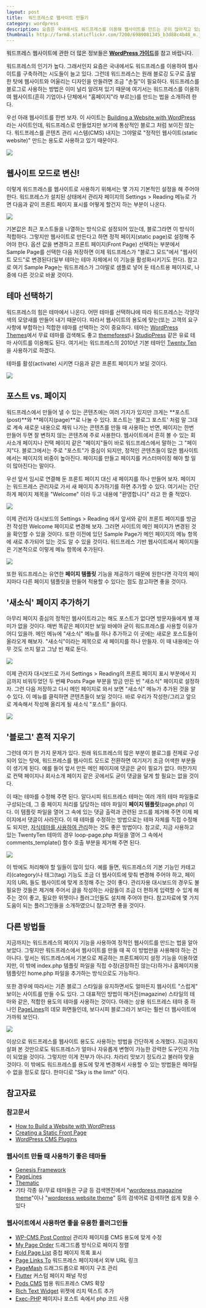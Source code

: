 ```yaml
---
layout: post
title:  워드프레스로 웹사이트 만들기
category: wordpress
description: 요즘은 국내에서도 워드프레스를 이용해 웹사이트를 만드는 곳이 많아지고 있습니다. 워드프레스는 다양한 테마 생태계를 가지고 있기 때문에 테마만 잘 선택하면 간단하게 웹사이트를 구축할 수 있다 생각할 수도 있지만, 조금 더 알아서 나쁠 건 없습니다. 워드프레스에서 제공하는 페이지 기능을 활용하여 웹사이트를 한번 만들어 보는 건 어떨까요?
thumbnail: http://farm8.staticflickr.com/7200/6989081345_b3d88c4b48_m.jpg
---
```


<!-- <div class="alert-message block-message info">
	<strong>워드프레스 웹사이트 무료로 제작지원해 드립니다!</strong> 
	<a href="/wordpress-hosting">바로가기</a>
</div>	 -->

<div class="panel panel-default">
  <div class="panel-body" style="background: #eee;">
    워드프레스 웹사이트에 관한 더 많은 정보들은 <strong><a href="https://wpguide.usefulparadigm.com/" target="_blank">WordPress 가이드</a></strong>를 참고 바랍니다.
  </div>
</div>

워드프레스의 인기가 높다. 그래서인지 요즘은 국내에서도 워드프레스를 이용하여 웹사이트를 구축하려는 시도들이 늘고  있다. 그런데 워드프레스는 원래 블로깅 도구로 출발한 탓에 웹사이트와 어울리는 디자인을 만들려면 조금 "손질"이 필요하다. 워드프레스를 블로그로 사용하는 방법은 이미 널리 알려져 있기 때문에 여기서는 워드프레스를 이용하여 웹사이트(흔히 기업이나 단체에서 "홈페이지"라 부르는)를 만드는 법을 소개하려 한다.

우선 아래 웹사이트를 한번 보자. 이 사이트는 [Building a Website with WordPress](http://wpsitebuilding.com/)라는 사이트인데, 워드프레스로 만들었지만 보기에 통상적인 블로그 처럼 보이진 않는다. 워드프레스를 콘텐츠 관리 시스템(CMS) 내지는 그야말로 "정적인 웹사이트(static website)" 만드는 용도로 사용하고 있기 때문이다.

![](http://farm8.staticflickr.com/7052/6989080573_161ed78b7b_z.jpg)

## 웹사이트 모드로 변신!

이렇게 워드프레스를 웹사이트로 사용하기 위해서는 몇 가지 기본적인 설정을 해 주어야 한다. 워드프레스가 설치된 상태에서 관리자 페이지의 Settings > Reading 메뉴로 가면 다음과 같이 프론트 페이지 표시를 어떻게 할건지 하는 부분이 나온다. 

![](http://farm8.staticflickr.com/7199/6842957196_252f93d4f5.jpg)

기본값은 최근 포스트들을 나열하는 방식으로 설정되어 있는데, 블로그라면 이 방식이 적합하다. 그렇지만 웹사이트로 만든다고 하면 정적 페이지(static page)로 설정해 주어야 한다. 옵션 값을 변경하고 프론트 페이지(Front Page) 선택하는 부분에서 Sample Page를 선택한 다음 저장하면 이제 워드프레스가 "블로그 모드"에서 "웹사이트 모드"로 변경된다(일부 테마는 테마 자체에서 이 기능을 활성화시키기도 한다). 참고로 여기 Sample Page는 워드프레스가 그야말로 샘플로 넣어 둔 테스트용 페이지로, 나중에 다른 것으로 바꿀 것이다.

## 테마 선택하기

워드프레스의 힘은 테마에서 나온다. 어떤 테마를 선택하냐에 따라 워드프레스는 각양각색의 모양새를 만들어 내기 때문이다. 따라서 웹사이트의 용도에 맞는(또는 고객의 요구사항에 부합하는) 적합한 테마를 선택하는 것이 중요하다. 테마는 [WordPress Themes](http://wordpress.org/extend/themes/)에서 무료 테마를 검색해도 좋고 [themeforest](http://themeforest.net/)나 [StudioPress](http://www.studiopress.com/) 같은 유료 테마 사이트를 이용해도 된다. 여기서는 워드프레스의 2010년 기본 테마인 [Twenty Ten](http://wordpress.org/extend/themes/twentyten)을 사용하기로 하겠다. 

테마를 활성(activate) 시키면 다음과 같은 프론트 페이지가 보일 것이다.

![](http://farm8.staticflickr.com/7048/6989080743_cf6547db87_z.jpg)

## 포스트 vs. 페이지

워드프레스에서 만들어 낼 수 있는 콘텐츠에는 여러 가지가 있지만 크게는 **포스트(post)**와 **페이지(page)**로 나눌 수 있다. 포스트는 '블로그 포스트' 처럼 말 그대로 계속 새로운 내용으로 채워 나가는 콘텐츠를 만들 때 사용하는 반면, 페이지는 한번 만들어 두면 잘 변하지 않는 콘텐츠에 주로 사용한다. 웹사이트에서 흔히 볼 수 있는 회사소개 페이지나 컨택 페이지 같은 "페이지"들이 바로 워드프레스에서 말하는 그 "페이지"다. 블로그에서는 주로 "포스트"가 중심이 되지만, 정적인 콘텐츠들이 많은 웹사이트에서는 페이지의 비중이 높아진다. 페이지를 만들고 페이지를 커스터마이징 해야 할 일이 많아진다는 말이다.

우선 앞서 임시로 연결해 둔 프론트 페이지 대신 새 페이지를 하나 만들어 보자. 페이지는 워드프레스 관리자로 가서 새 페이지 추가하기를 하면 추가할 수 있다. 여기서는 간단하게 페이지 제목을 "Welcome" 이라 두고 내용에 "환영합니다" 라고 한 줄 적었다. 

![](http://farm8.staticflickr.com/7210/6842956876_81a9be5aff_z.jpg)

이제 관리자 대시보드의 Settings > Reading 에서 앞서와 같이 프론트 페이지를 방금 전 작성한 Welcome 페이지로 변경해 보자. 그러면 사이트의 메인 페이지가 변경된 것을 확인할 수 있을 것이다. 또한 이전에 있던 Sample Page가 메인 페이지의 메뉴 항목에 새로 추가되어 있는 것도 알 수 있을 것이다. 워드프레스 기반 웹사이트에서 페이지들은 기본적으로 이렇게 메뉴 항목에 추가된다.

![](http://farm8.staticflickr.com/7179/6842956928_534f6980f9_z.jpg)

또한 워드프레스는 유연한 **페이지 템플릿** 기능을 제공하기 때문에 원한다면 각각의 페이지마다 다른 페이지 템플릿을 만들어 적용할 수 있다는 점도 참고하면 좋을 것이다.

## '새소식' 페이지 추가하기

아무리 페이지 중심의 정적인 웹사이트라고는 해도 포스트가 없다면 방문자들에게 별 재미가 없을 것이다. 매번 똑같은 페이지만 보일 바에야 굳이 워드프레스를 사용할 이유가 어디 있을까. 메인 메뉴에 "새소식" 메뉴를 하나 추가하고 이 곳에는 새로운 포스트들이 올라오게 해보자. "새소식"이라는 제목으로 새 페이지를 하나 만들자. 이 때 내용에는 아무 것도 쓰지 말고 그냥 빈 채로 둔다.

![](http://farm8.staticflickr.com/7205/6842957128_ff6c073316.jpg)

이제 관리자 대시보드로 가서 Settings > Reading의 프론트 페이지 표시 부분에서 지금까지 비워두었던 두 번째 Posts Page 부분을 방금 만든 빈 "새소식" 페이지로 설정하자. 그런 다음 저장하고 다시 메인 페이지로 와서 보면 "새소식" 메뉴가 추가된 것을 알 수 있다. 이 메뉴를 클릭하면 콘텐츠들이 보일 것이다. 바로 우리가 작성한/그리고 앞으로 계속해서 작성해 올리게 될 새소식 "포스트" 들이다.

![](http://farm8.staticflickr.com/7201/6989081037_7fdb762048_z.jpg)

## '블로그' 흔적 지우기

그런데 여기 한 가지 문제가 있다. 원래 워드프레스의 많은 부분이 블로그를 전제로 구성되어 있는 탓에, 워드프레스를 웹사이트 모드로 전환하면 여기저기 조금 어색한 부분들이 생기게 된다. 예를 들어 앞서 만든 메인 페이지에 댓글은 굳이 필요가 없다. 마찬가지로 컨택 페이지나 회사소개 페이지 같은 곳에서도 굳이 댓글을 달게 할 필요는 없을 것이다.  

이 때는 테마를 수정해 주면 된다. 알다시피 워드프레스 테마는 여러 개의 테마 파일들로 구성되는데, 그 중 페이지 처리를 담당하는 테마 파일이 **페이지 템플릿**(page.php) 이다. 이 템플릿 파일을 열어 그 속에 있는 댓글 출력과 관련된 코드를 제거해 주면 이제 페이지에서 댓글이 사라진다. 이 때 테마를 수정하는 방법으로는 테마 자체를 직접 수정해도 되지만, [자식테마를 사용하여 관리](http://usefulparadigm.com/2012/03/09/customizing-wordpress-theme-using-child-theme/)하는 것도 좋은 방법이다. 참고로, 지금 사용하고 있는 TwentyTen 테마의 경우 loop-page.php 파일을 열어 그 속에서 comments_template() 함수 호출 부분을 제거해 주면 된다.

![](http://farm8.staticflickr.com/7055/6989102261_f3787957d3_z.jpg)

이 밖에도 처리해야 할 일들이 많이 있다. 예를 들면, 워드프레스의 기본 기능인 카테고리(category)나 태그(tag) 기능도 조금 더 웹사이트에 맞춰 변경해 주어야 하고, 페이지의 URL 들도 웹사이트에 맞게 조정해 주는 것이 좋다. 관리자용 대시보드의 경우도 불필요한 것들은 제거해 주어서 글을 작성하는 사람들이 조금 더 편하게 입력할 수 있게 해 주는 것이 좋고, 필요한 위젯이나 플러그인들도 설치해 주어야 한다. 참고자료에 몇 가지 도움이 되는 플러그인들을 소개하였으니 참고하면 좋을 것이다.

## 다른 방법들

지금까지는 워드프레스의 페이지 기능을 사용하여 정적인 웹사이트를 만드는 법을 알아 보았다. 그렇지만 워드프레스에서 웹사이트를 만들 때 꼭 이 방법만을 사용해야 하는 건 아니다. 앞서는 워드프레스에서 기본으로 제공하는 프론트페이지 설정 기능을 이용하였지만, 이 밖에 index.php 템플릿 파일을 직접 수정(권장하진 않는다)하거나 홈페이지용 템플릿인 home.php 파일을 추가하는 방식으로도 가능하다. 

또한 경우에 따라서는 기존 블로그 스타일을 유지하면서도 얼마든지 웹사이트 "스럽게" 보이는  사이트를 만들 수도 있다. 그 대표적인 방법이 매거진(magazine) 스타일의 테마와 같은, 적합한 용도의 테마를 사용하는 것이다. 아래는 상용 워드프레스 테마 중 하나인 [PageLines](http://www.pagelines.com/showcase/genres/magazine/)의 데모 화면들인데, 보다시피 블로그라기 보다는 훨씬 더 웹사이트에 가까워 보인다.

![](http://farm8.staticflickr.com/7200/6989081345_b3d88c4b48_z.jpg)

이상으로 워드프레스를 웹사이트 용도도 사용하는 방법을 간단하게 소개했다. 지금까지 살펴 본 것만으로도 워드프레스가 얼마나 자유롭게 변형이 가능한 강력한 도구인지 가늠이 되었을 것이다. 그렇지만 이게 전부가 아니다. 차라리 맛보기 정도라고 불러야 맞을 것이다. 이 밖에도 워드프레스를 용도에 맞게 변경해서 사용할 수 있는 방법들은 헤아릴 수 없을 정도로 많다. 한마디로 "Sky is the limit" 이다.

## 참고자료

### 참고문서

* [How to Build a Website with WordPress](http://wpsitebuilding.com/how-to-build-a-website-with-wordpress)
* [Creating a Static Front Page](http://codex.wordpress.org/Creating_a_Static_Front_Page)
* [WordPress CMS Plugins](http://digwp.com/2012/01/wordpress-cms-plugins/)

### 웹사이트 만들 때 사용하기 좋은 테마들

* [Genesis Framework](http://www.studiopress.com/themes/genesis)
* [PageLines](http://www.pagelines.com/)
* [Thematic](http://wordpress.org/extend/themes/thematic)
* 기타 각종 유/무료 테마들은 구글 등 검색엔진에서 "[wordpress magazine theme](https://www.google.co.kr/search?q=wordpress+magazine+theme)"이나 "[wordpress website theme](https://www.google.co.kr/search?q=wordpress+magazine+theme)" 등의 검색어로 검색하면 쉽게 찾을 수 있다 

### 웹사이트에서 사용하면 좋을 유용한 플러그인들

* [WP-CMS Post Control](http://wordpress.org/extend/plugins/wp-cms-post-control/) 관리자 페이지를 CMS 용도에 맞게 수정
* [My Page Order](http://wordpress.org/extend/plugins/my-page-order/) 드래그드롭 방식으로 페이지 정렬
* [Fold Page List](http://www.webspaceworks.com/resources/wordpress/30/) 중첩 페이지 목록 표시
* [Page Links To](http://wordpress.org/extend/plugins/page-links-to/) 워드프레스 페이지에서 외부 URL 링크
* [PageMash](http://wordpress.org/extend/plugins/pagemash/) 드래그드롭으로 페이지 구조 관리
* [Flutter](http://wordpress.org/extend/plugins/fresh-page/) 커스텀 페이지 패널 작성
* [Pods CMS](http://podscms.org/) 범용 워드프레스 CMS 확장
* [Rich Text Widget](http://wordpress.org/extend/plugins/rich-text-widget/) 위젯에 리치 텍스트 추가
* [Exec-PHP](http://wordpress.org/extend/plugins/exec-php/) 페이지나 포스트 속에서 php 코드 사용
